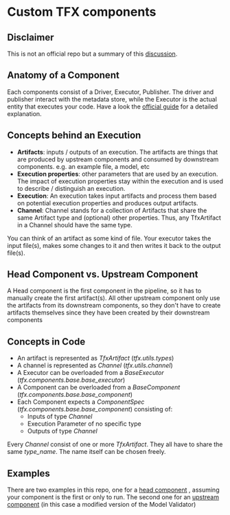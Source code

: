 # Custom TFX components

## Disclaimer
This is not an official repo but a summary of this [discussion](https://github.com/tensorflow/tfx/issues/322). 

## Anatomy of a Component
Each components consist of a Driver, Executor, Publisher. The driver and
publisher interact with the metadata store, while the Executor is the actual
entity that executes your code. Have a look the [official guide](https://www.tensorflow.org/tfx/guide) for a detailed 
explanation. 

## Concepts behind an Execution
- **Artifacts**: inputs / outputs of an execution. 
  The artifacts are things that are produced by upstream components and 
  consumed by downstream components. e.g. an example file, a model, etc
- **Execution properties**: other parameters that are used by an execution. 
  The impact of execution properties stay within the execution and is 
  used to describe / distinguish an execution.
- **Execution**: An execution takes input artifacts and process them based 
  on potential execution properties and produces output artifacts.
- **Channel**: Channel stands for a collection of Artifacts that share the 
  same Artifact type and (optional) other properties. Thus, any 
  TfxArtifact in a Channel should have the same type.
  
 
 You can think of an artifact as some kind of file. Your executor takes 
 the input file(s), makes some changes to it and then writes it back to the
 output file(s).
 
## Head Component vs. Upstream Component
A Head component is the first component in the pipeline, so it has to 
manually create the first artifact(s). All other upstream component only 
use the artifacts from its downstream components, so they don't have to 
create artifacts themselves since they have been created by their downstream
components


## Concepts in Code

- An artifact is represented as *TfxArtifact* (*tfx.utils.types*)
- A channel is represented as *Channel* (*tfx.utils.channel*)
- A Executor can be overloaded from a *BaseExecutor* (*tfx.components.base.base_executor*)
- A Component can be overloaded from a *BaseComponent* (*tfx.components.base.base_component*)
- Each Component expects a *ComponentSpec* (*tfx.components.base.base_component*)
  consisting of:
    - Inputs of type *Channel*
    - Execution Parameter of no specific type
    - Outputs of type *Channel*
    
Every *Channel* consist of one or more *TfxArtifact*. They all have to share
the same *type_name*. The name itself can be chosen freely. 

## Examples
There are two examples in this repo, one for a [head component](./Custom_Head_Component) , assuming 
your component is the first or only to run. The second one for an [upstream
component](./Custom_Upstream_Component) (in this case a modified version of the Model Validator)
